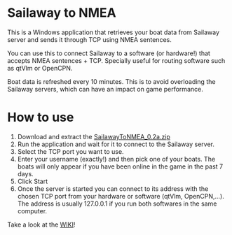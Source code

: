 # Sailaway to NMEA

This is a Windows application that retrieves your boat data from Sailaway server and sends it through TCP using NMEA sentences.

You can use this to connect Sailaway to a software (or hardware!) that accepts NMEA sentences + TCP. Specially useful for routing software such as qtVlm or OpenCPN.

Boat data is refreshed every 10 minutes. This is to avoid overloading the Sailaway servers, which can have an impact on game performance.

# How to use

1. Download and extract the [SailawayToNMEA_0.2a.zip](https://github.com/expilu/sailaway-api-to-nmea/releases/download/v0.2a/SailawayToNMEA_0.2a.zip)
1. Run the application and wait for it to connect to the Sailaway server.
2. Select the TCP port you want to use.
3. Enter your username (exactly!) and then pick one of your boats. The boats will only appear if you have been online in the game in the past 7 days.
4. Click Start
5. Once the server is started you can connect to its address with the chosen TCP port from your hardware or software (qtVlm, OpenCPN,...). The address is usually 127.0.0.1 if you run both softwares in the same computer.


Take a look at the [WIKI](https://github.com/expilu/sailaway-api-to-nmea/wiki)!
